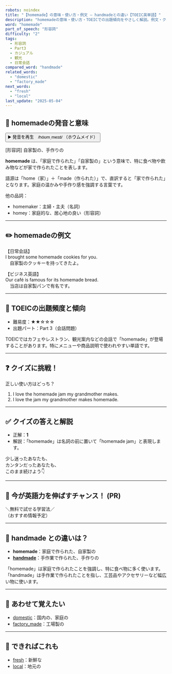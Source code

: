 ```yaml
---
robots: noindex
title: "【homemade】の意味・使い方・例文 ― handmadeとの違い【TOEIC英単語】"
description: "homemadeの意味・使い方・TOEICでの出題傾向をやさしく解説。例文・クイズ付きでhandmadeとの違いもわかりやすく学べます。"
word: "homemade"
part_of_speech: "形容詞"
difficulty: "2"
tags:
  - 形容詞
  - Part3
  - カジュアル
  - 観光
  - 日常会話
compared_word: "handmade"
related_words:
  - "domestic"
  - "factory_made"
next_words:
  - "fresh"
  - "local"
last_update: "2025-05-04"
---
```


## 🔰 homemadeの発音と意味

<button class="play-audio" onclick="playTTS('homemade')">
  <span class="play-audio-main">
    ▶️ 発音を再生　/hóʊmˌmeɪd/
  </span>
  <span class="play-audio-sub">
    （ホウムメイド）
  </span>
</button>

[形容詞] 自家製の、手作りの

**homemade** は、「家庭で作られた」「自家製の」という意味で、特に食べ物や飲み物などが家で作られたことを表します。

語源は「home（家）」＋「made（作られた）」で、直訳すると「家で作られた」となります。家庭の温かみや手作り感を強調する言葉です。

他の品詞：  
- homemaker：主婦・主夫（名詞）
- homey：家庭的な、居心地の良い（形容詞）

---

## ✏️ homemadeの例文

【日常会話】  
I brought some homemade cookies for you.  
　自家製のクッキーを持ってきたよ。

【ビジネス英語】  
Our café is famous for its homemade bread.  
　当店は自家製パンで有名です。

---

## 🎯 TOEICの出題頻度と傾向

- 難易度：★★☆☆☆
- 出題パート：Part 3（会話問題）

TOEICではカフェやレストラン、観光案内などの会話で「homemade」が登場することがあります。特にメニューや商品説明で使われやすい単語です。

---

## ❓ クイズに挑戦！

正しい使い方はどっち？

1. I love the homemade jam my grandmother makes.  
2. I love the jam my grandmother makes homemade.

---

## ✅ クイズの答えと解説

- 正解：**1**
- 解説：「homemade」は名詞の前に置いて「homemade jam」と表現します。

少し迷ったあなたも、  
カンタンだったあなたも、  
このまま続けよう👇️

---

## 🚀 今が英語力を伸ばすチャンス！ (PR)

<div class="info-center">
＼無料で試せる学習法／<br>  
（おすすめ情報予定）
</div>

---

## 🤔  handmade との違いは？

- **homemade**：家庭で作られた、自家製の
- **[handmade](/word/handmade/)**：手作業で作られた、手作りの

「homemade」は家庭で作られたことを強調し、特に食べ物に多く使います。「handmade」は手作業で作られたことを指し、工芸品やアクセサリーなど幅広い物に使います。

---

## 🧩 あわせて覚えたい

- [domestic](/word/domestic/)：国内の、家庭の
- [factory_made](/word/factory_made/)：工場製の

---

## 📖 できればこれも

- [fresh](/word/fresh/)：新鮮な
- [local](/word/local/)：地元の

<!-- cvid: aid00_bid02 -->
